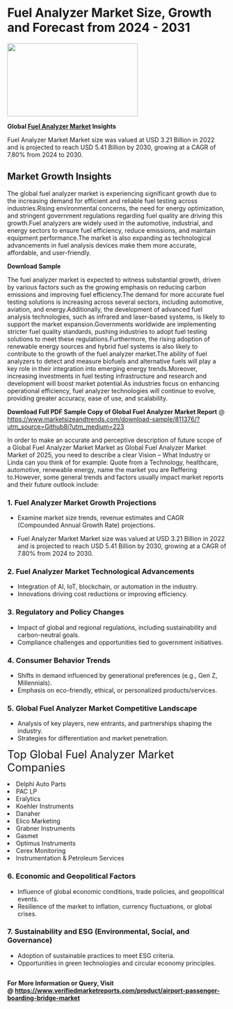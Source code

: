 <H1>Fuel Analyzer Market Size, Growth and Forecast from 2024 - 2031</H1><img class="aligncenter size-medium wp-image-584254" src="https://thirdeyenews.in/wp-content/uploads/2024/09/Global-Market-Research-300x168.jpeg" alt="" width="300" height="168" /><p><strong>Global&nbsp;<a href="https://www.marketsizeandtrends.com/download-sample/811376/?utm_source=Github8j?utm_medium=223">Fuel Analyzer Market</a> Insights</strong></p><p>Fuel Analyzer Market Market size was valued at USD 3.21 Billion in 2022 and is projected to reach USD 5.41 Billion by 2030, growing at a CAGR of 7.80% from 2024 to 2030.</p><p><h2>Market Growth Insights</h2> <p>The global fuel analyzer market is experiencing significant growth due to the increasing demand for efficient and reliable fuel testing across industries.Rising environmental concerns, the need for energy optimization, and stringent government regulations regarding fuel quality are driving this growth.Fuel analyzers are widely used in the automotive, industrial, and energy sectors to ensure fuel efficiency, reduce emissions, and maintain equipment performance.The market is also expanding as technological advancements in fuel analysis devices make them more accurate, affordable, and user-friendly.</p> <p><strong>Download Sample</strong></p> <p>The fuel analyzer market is expected to witness substantial growth, driven by various factors such as the growing emphasis on reducing carbon emissions and improving fuel efficiency.The demand for more accurate fuel testing solutions is increasing across several sectors, including automotive, aviation, and energy.Additionally, the development of advanced fuel analysis technologies, such as infrared and laser-based systems, is likely to support the market expansion.Governments worldwide are implementing stricter fuel quality standards, pushing industries to adopt fuel testing solutions to meet these regulations.Furthermore, the rising adoption of renewable energy sources and hybrid fuel systems is also likely to contribute to the growth of the fuel analyzer market.The ability of fuel analyzers to detect and measure biofuels and alternative fuels will play a key role in their integration into emerging energy trends.Moreover, increasing investments in fuel testing infrastructure and research and development will boost market potential.As industries focus on enhancing operational efficiency, fuel analyzer technologies will continue to evolve, providing greater accuracy, ease of use, and scalability.<p><span class=""><strong>Download Full PDF Sample Copy of Global Fuel Analyzer Market Report</strong> @ <a href="https://www.marketsizeandtrends.com/download-sample/811376/?utm_source=Github8j?utm_medium=223" target="_blank">https://www.marketsizeandtrends.com/download-sample/811376/?utm_source=Github8j?utm_medium=223</a></span></p><p>In order to make an accurate and perceptive description of future scope of a Global&nbsp;Fuel Analyzer Market Market as Global&nbsp;Fuel Analyzer Market Market of 2025, you need to describe a clear Vision &ndash; What Industry or Linda can you think of for example: Quote from a Technology, healthcare, automotive, renewable energy, name the market you are Reffering to.However, some general trends and factors usually impact market reports and their future outlook include:</p><h3>1.&nbsp;<strong>Fuel Analyzer Market Growth Projections</strong></h3><ul><li>Examine market size trends, revenue estimates and CAGR (Compounded Annual Growth Rate) projections.</li><li><p>Fuel Analyzer Market Market size was valued at USD 3.21 Billion in 2022 and is projected to reach USD 5.41 Billion by 2030, growing at a CAGR of 7.80% from 2024 to 2030.</p></li></ul><h3>2.&nbsp;<strong>Fuel Analyzer Market Technological Advancements</strong></h3><ul><li>Integration of AI, IoT, blockchain, or automation in the industry.</li><li>Innovations driving cost reductions or improving efficiency.</li></ul><h3>3.&nbsp;<strong>Regulatory and Policy Changes</strong></h3><ul><li>Impact of global and regional regulations, including sustainability and carbon-neutral goals.</li><li>Compliance challenges and opportunities tied to government initiatives.</li></ul><h3>4.&nbsp;<strong>Consumer Behavior Trends</strong></h3><ul><li>Shifts in demand influenced by generational preferences (e.g., Gen Z, Millennials).</li><li>Emphasis on eco-friendly, ethical, or personalized products/services.</li></ul><h3>5.&nbsp;<strong>Global Fuel Analyzer Market Competitive Landscape</strong></h3><ul><li>Analysis of key players, new entrants, and partnerships shaping the industry.</li><li>Strategies for differentiation and market penetration.</li></ul><p data-pm-slice="1 1 []"><span style="color: inherit; font-family: inherit; font-size: 25px;">Top Global Fuel Analyzer Market Companies</span></p><div class="" data-test-id=""><p><li>Delphi Auto Parts</li><li> PAC LP</li><li> Eralytics</li><li> Koehler Instruments</li><li> Danaher</li><li> Elico Marketing</li><li> Grabner Instruments</li><li> Gasmet</li><li> Optimus Instruments</li><li> Cerex Monitoring</li><li> Instrumentation & Petroleum Services</li></p></div><h3>6.&nbsp;<strong>Economic and Geopolitical Factors</strong></h3><ul><li>Influence of global economic conditions, trade policies, and geopolitical events.</li><li>Resilience of the market to inflation, currency fluctuations, or global crises.</li></ul><h3>7.&nbsp;<strong>Sustainability and ESG (Environmental, Social, and Governance)</strong></h3><ul><li>Adoption of sustainable practices to meet ESG criteria.</li><li>Opportunities in green technologies and circular economy principles.</li></ul><h2><strong style="font-size: 14px;">For More Information or Query, Visit @&nbsp;</strong><a style="background-color: #ffffff; font-size: 14px;" href="https://www.marketsizeandtrends.com/report/fuel-analyzer-market/" target="_blank">https://www.verifiedmarketreports.com/product/airport-passenger-boarding-bridge-market</a></h2>